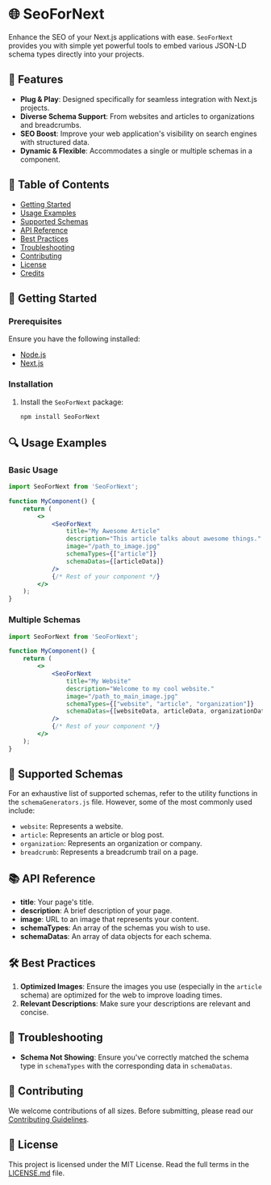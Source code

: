 # 🌐 SeoForNext

Enhance the SEO of your Next.js applications with ease. `SeoForNext` provides you with simple yet powerful tools to embed various JSON-LD schema types directly into your projects.


## 🚀 Features

- **Plug & Play**: Designed specifically for seamless integration with Next.js projects.
- **Diverse Schema Support**: From websites and articles to organizations and breadcrumbs.
- **SEO Boost**: Improve your web application's visibility on search engines with structured data.
- **Dynamic & Flexible**: Accommodates a single or multiple schemas in a component.

## 📖 Table of Contents

- [Getting Started](#getting-started)
- [Usage Examples](#usage-examples)
- [Supported Schemas](#supported-schemas)
- [API Reference](#api-reference)
- [Best Practices](#best-practices)
- [Troubleshooting](#troubleshooting)
- [Contributing](#contributing)
- [License](#license)
- [Credits](#credits)

## 🎉 Getting Started

### Prerequisites

Ensure you have the following installed:

- [Node.js](https://nodejs.org/)
- [Next.js](https://nextjs.org/)

### Installation

1. Install the `SeoForNext` package:
   ```bash
   npm install SeoForNext
   ```

## 🔍 Usage Examples

### Basic Usage

```jsx
import SeoForNext from 'SeoForNext';

function MyComponent() {
    return (
        <>
            <SeoForNext 
                title="My Awesome Article" 
                description="This article talks about awesome things." 
                image="/path_to_image.jpg" 
                schemaTypes={["article"]} 
                schemaDatas={[articleData]}
            />
            {/* Rest of your component */}
        </>
    );
}
```

### Multiple Schemas

```jsx
import SeoForNext from 'SeoForNext';

function MyComponent() {
    return (
        <>
            <SeoForNext 
                title="My Website" 
                description="Welcome to my cool website." 
                image="/path_to_main_image.jpg" 
                schemaTypes={["website", "article", "organization"]} 
                schemaDatas={[websiteData, articleData, organizationData]}
            />
            {/* Rest of your component */}
        </>
    );
}
```

## 📜 Supported Schemas

For an exhaustive list of supported schemas, refer to the utility functions in the `schemaGenerators.js` file. However, some of the most commonly used include:

- `website`: Represents a website.
- `article`: Represents an article or blog post.
- `organization`: Represents an organization or company.
- `breadcrumb`: Represents a breadcrumb trail on a page.

## 📚 API Reference

- **title**: Your page's title.
- **description**: A brief description of your page.
- **image**: URL to an image that represents your content.
- **schemaTypes**: An array of the schemas you wish to use.
- **schemaDatas**: An array of data objects for each schema.

## 🛠 Best Practices

1. **Optimized Images**: Ensure the images you use (especially in the `article` schema) are optimized for the web to improve loading times.
2. **Relevant Descriptions**: Make sure your descriptions are relevant and concise.

## 🔧 Troubleshooting

- **Schema Not Showing**: Ensure you've correctly matched the schema type in `schemaTypes` with the corresponding data in `schemaDatas`.

## 💼 Contributing

We welcome contributions of all sizes. Before submitting, please read our [Contributing Guidelines](./CONTRIBUTING.md).

## 📄 License
This project is licensed under the MIT License. Read the full terms in the [LICENSE.md](./LICENSE.md) file.
